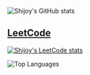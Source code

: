 ![Shijoy's GitHub stats](https://github-readme-stats.vercel.app/api?username=ShijoyBharath&show_icons=true&theme=transparent&border_color=0C1017)

## [LeetCode](https://leetcode.com/shijoybharath8)
[![Shijoy's LeetCode stats](https://leetcode-stats-six.vercel.app/?username=shijoybharath8&theme=dark)](https://github.com/KnlnKS/leetcode-stats)

![Top Languages](https://github-readme-stats.vercel.app/api/top-langs/?username=ShijoyBharath&hide_progress=true&theme=transparent&border_color=0C1017)